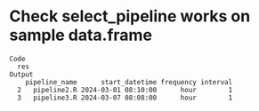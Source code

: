 # Check select_pipeline works on sample data.frame

    Code
      res
    Output
        pipeline_name      start_datetime frequency interval
      2   pipeline2.R 2024-03-01 08:10:00      hour        1
      3   pipeline3.R 2024-03-07 08:08:00      hour        1

